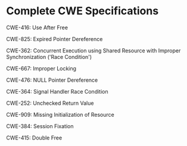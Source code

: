 

# Complete CWE Specifications

CWE-416: Use After Free

CWE-825: Expired Pointer Dereference

CWE-362: Concurrent Execution using Shared Resource with Improper Synchronization ('Race Condition')

CWE-667: Improper Locking

CWE-476: NULL Pointer Dereference

CWE-364: Signal Handler Race Condition

CWE-252: Unchecked Return Value

CWE-909: Missing Initialization of Resource

CWE-384: Session Fixation

CWE-415: Double Free